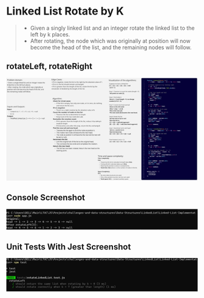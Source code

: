 # Linked List Rotate by K

>- Given a singly linked list and an integer rotate the linked list to the left by k places.
>- After rotating, the node which was originally at position will now become the head of the list, and the remaining nodes will follow.

## rotateLeft, rotateRight

![RBK](../docs/RBK.jpg)

## Console Screenshot

![RBK-CO](../docs/rbk-co.png)

## Unit Tests With Jest Screenshot

![RBK-T](../docs/rbk-t.png)
